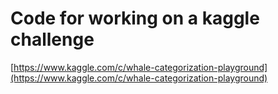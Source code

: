 # Code for working on a kaggle challenge

[https://www.kaggle.com/c/whale-categorization-playground](https://www.kaggle.com/c/whale-categorization-playground)

